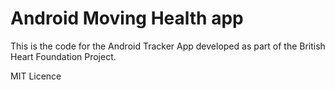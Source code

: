 # Android Moving Health app

This is the code for the Android Tracker App developed as part of the British Heart Foundation Project.

MIT Licence
